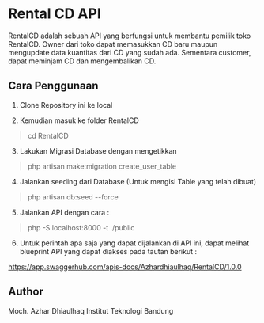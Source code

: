 # Rental CD API

RentalCD adalah sebuah API yang berfungsi untuk membantu pemilik toko RentalCD. Owner dari toko dapat memasukkan CD baru maupun mengupdate data kuantitas dari CD yang sudah ada. Sementara customer, dapat meminjam CD dan mengembalikan CD.

## Cara Penggunaan

1. Clone Repository ini ke local

2. Kemudian masuk ke folder RentalCD

> cd RentalCD

3. Lakukan Migrasi Database dengan mengetikkan

> php artisan make:migration create_user_table


4. Jalankan seeding dari Database (Untuk mengisi Table yang telah dibuat)

> php artisan db:seed --force

5. Jalankan API dengan cara :

> php -S localhost:8000 -t ./public

6. Untuk perintah apa saja yang dapat dijalankan di API ini, dapat melihat blueprint API yang dapat diakses pada tautan berikut :

https://app.swaggerhub.com/apis-docs/Azhardhiaulhaq/RentalCD/1.0.0

## Author

Moch. Azhar Dhiaulhaq
Institut Teknologi Bandung

